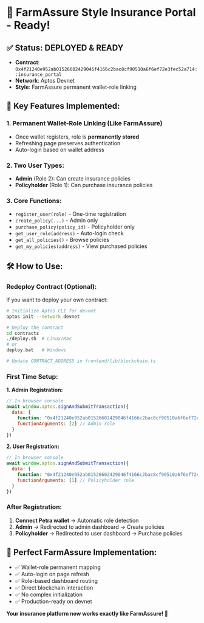 # 🚀 **FarmAssure Style Insurance Portal - Ready!**

## ✅ **Status: DEPLOYED & READY**
- **Contract**: `0x4f21240e952ab01526602429046f4166c2bac8cf90510a6f6ef72e3fec52a714::insurance_portal`
- **Network**: Aptos Devnet
- **Style**: FarmAssure permanent wallet-role linking

## 🎯 **Key Features Implemented:**

### 1. **Permanent Wallet-Role Linking** (Like FarmAssure)
- Once wallet registers, role is **permanently stored**
- Refreshing page preserves authentication
- Auto-login based on wallet address

### 2. **Two User Types:**
- **Admin** (Role 2): Can create insurance policies
- **Policyholder** (Role 1): Can purchase insurance policies

### 3. **Core Functions:**
- `register_user(role)` - One-time registration
- `create_policy(...)` - Admin only
- `purchase_policy(policy_id)` - Policyholder only
- `get_user_role(address)` - Auto-login check
- `get_all_policies()` - Browse policies
- `get_my_policies(address)` - View purchased policies

## 🛠️ **How to Use:**

### **Redeploy Contract (Optional):**
If you want to deploy your own contract:

```bash
# Initialize Aptos CLI for devnet
aptos init --network devnet

# Deploy the contract  
cd contracts
./deploy.sh  # Linux/Mac
# or  
deploy.bat   # Windows

# Update CONTRACT_ADDRESS in frontend/lib/blockchain.ts
```

### **First Time Setup:**

**1. Admin Registration:**
```javascript
// In browser console
await window.aptos.signAndSubmitTransaction({
  data: {
    function: "0x4f21240e952ab01526602429046f4166c2bac8cf90510a6f6ef72e3fec52a714::insurance_portal::register_user",
    functionArguments: [2] // Admin role
  }
})
```

**2. User Registration:**
```javascript
// In browser console  
await window.aptos.signAndSubmitTransaction({
  data: {
    function: "0x4f21240e952ab01526602429046f4166c2bac8cf90510a6f6ef72e3fec52a714::insurance_portal::register_user",
    functionArguments: [1] // Policyholder role
  }
})
```

### **After Registration:**
1. **Connect Petra wallet** → Automatic role detection
2. **Admin** → Redirected to admin dashboard → Create policies
3. **Policyholder** → Redirected to user dashboard → Purchase policies

## 🎉 **Perfect FarmAssure Implementation:**
- ✅ Wallet-role permanent mapping
- ✅ Auto-login on page refresh  
- ✅ Role-based dashboard routing
- ✅ Direct blockchain interaction
- ✅ No complex initialization
- ✅ Production-ready on devnet

**Your insurance platform now works exactly like FarmAssure! 🌟**
